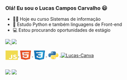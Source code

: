 ### Olá! Eu sou o Lucas Campos Carvalho 😃

- 👨‍🎓 Hoje eu curso Sistemas de informação
- 📖 Estudo Python e também linguagens de Front-end
- 💻 Estou procurando oportunidades de estágio

<div>
  <a href="https://github.com/LCampCarvalho/">
  <img height="180em" src="https://github-readme-stats.vercel.app/api?username=LCampCarvalho&show_icons=true&theme=merko&include_all_commits-true&count_private-true"/>
  <img height="140em" src="https://github-readme-stats.vercel.app/api/top-langs/?username=LCampCarvalho&layout=compact&langs_count=16&theme=dark"/>
</div>

<div style="display: inline_block"><br>
  <img align="center" alt="Lucas-Js" height="30" width="40" src="https://raw.githubusercontent.com/devicons/devicon/master/icons/javascript/javascript-plain.svg">
  <img align="center" alt="Lucas-HTML" height="30" width="40" src="https://raw.githubusercontent.com/devicons/devicon/master/icons/html5/html5-original.svg">
  <img align="center" alt="Lucas-CSS" height="30" width="40" src="https://raw.githubusercontent.com/devicons/devicon/master/icons/css3/css3-original.svg">
  <img align="center" alt="Lucas-Python" height="30" width="40" src="https://raw.githubusercontent.com/devicons/devicon/master/icons/python/python-original.svg">
  <img align="center" alt="Lucas-Canva" height="30" width="40" src="https://cdn.jsdelivr.net/gh/devicons/devicon/icons/canva/canva-original.svg">
</div>
  
  ##

<div> 

  <a href = "mailto:lcc.sistemas.info@gmail.com"><img src="https://img.shields.io/badge/-Gmail-%23333?style=for-the-badge&logo=gmail&logoColor=white" target="_blank"></a>
  <a href="https://www.linkedin.com/in/lcampcarvalho/" target="_blank"><img src="https://img.shields.io/badge/-LinkedIn-%230077B5?style=for-the-badge&logo=linkedin&logoColor=white" target="_blank"></a> 

</div>


          
         
